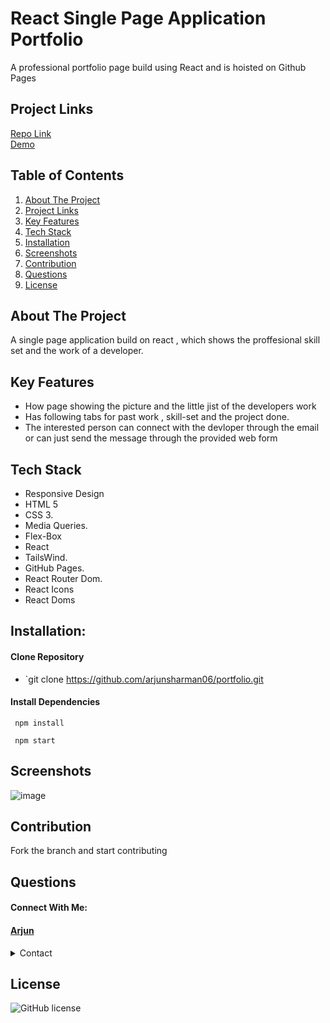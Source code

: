 # React Single Page Application Portfolio

A professional portfolio page build using React and is hoisted on Github Pages

## Project Links
[Repo Link](https://github.com/arjunsharman06/portfolio.git) <br>
[Demo](https://arjunsharman06.github.io/portfolio/)

## Table of Contents
1. [About The Project](#about-the-project)
1. [Project Links](#project-links)
1. [Key Features](#key-features)
1. [Tech Stack](#tech-stack)
1. [Installation](#installation)
1. [Screenshots](#screenshots)
1. [Contribution](#contribution)
1. [Questions](#questions)
1. [License](#license)

## About The Project
  A single page application build on react , which shows the proffesional skill set and the work of a developer.

## Key Features

* How page showing the picture and the little jist of the developers work
* Has following tabs for past work , skill-set and the project done.
* The interested person can connect with the devloper through the email or can just send the message through the provided web form


## Tech Stack

* Responsive Design
* HTML 5 
* CSS 3.
* Media Queries.
* Flex-Box
* React
* TailsWind.
* GitHub Pages.
* React Router Dom.
* React Icons
* React Doms

## Installation: 
 
#### Clone Repository

* `git clone https://github.com/arjunsharman06/portfolio.git

#### Install Dependencies 

 ````
  npm install
  
  npm start 
``````

## Screenshots

![image](https://user-images.githubusercontent.com/14013884/208477948-0ba98945-0a85-40da-8f37-53a10a7744a3.png)


## Contribution

Fork the branch and start contributing
## Questions 
#### Connect With Me: <br>

#### [Arjun](https://github.com/arjunsharman06) <br>
   
<details>
    <summary>Contact</summary>
    arjunsharman06@gmail.com
</details>

## License
![GitHub license](https://img.shields.io/badge/license-MIT-blue)

